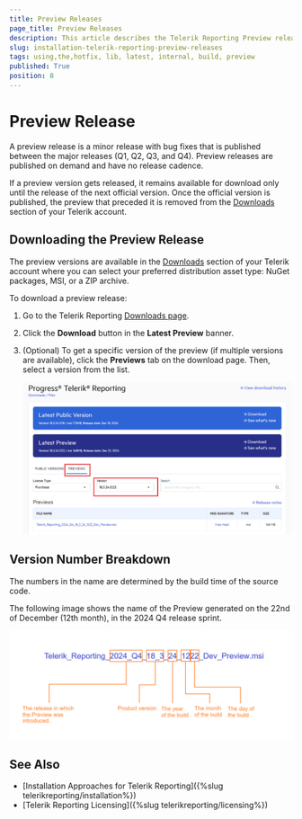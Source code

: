 ```yaml
---
title: Preview Releases
page_title: Preview Releases
description: This article describes the Telerik Reporting Preview release and how to download it to get the latest bug fixes.
slug: installation-telerik-reporting-preview-releases
tags: using,the,hotfix, lib, latest, internal, build, preview
published: True
position: 8
---
```


# Preview Release

A preview release is a minor release with bug fixes that is published between the major releases (Q1, Q2, Q3, and Q4). Preview releases are published on demand and have no release cadence.

If a preview version gets released, it remains available for download only until the release of the next official version. Once the official version is published, the preview that preceded it is removed from the [Downloads](https://www.telerik.com/account/downloads/product-download?product=REPORTING) section of your Telerik account.

## Downloading the Preview Release

The preview versions are available in the [Downloads](https://www.telerik.com/account/downloads/product-download?product=REPORTING) section of your Telerik account where you can select your preferred distribution asset type: NuGet packages, MSI, or a ZIP archive.

To download a preview release:

1. Go to the Telerik Reporting [Downloads page](https://www.telerik.com/account/downloads/product-download?product=REPORTING).

1. Click the __Download__ button in the __Latest Preview__ banner.

1. (Optional) To get a specific version of the preview (if multiple versions are available), click the __Previews__ tab on the download page. Then, select a version from the list.

   ![Telerik Reporting Progress Site for Reporting Preview Tab](images/TelerikReportingLastestPreview.png)

## Version Number Breakdown

The numbers in the name are determined by the build time of the source code.

The following image shows the name of the Preview generated on the 22nd of December (12th month), in the 2024 Q4 release sprint.

   ![Telerik Reporting Internal Build Version Number Breakdown](images/TelerikReportingVersionNumber.png)

## See Also

* [Installation Approaches for Telerik Reporting]({%slug telerikreporting/installation%})
* [Telerik Reporting Licensing]({%slug telerikreporting/licensing%})  
